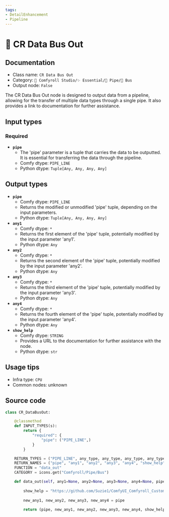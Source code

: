 ```yaml
---
tags:
- DetailEnhancement
- Pipeline
---
```


# 🚌 CR Data Bus Out
## Documentation
- Class name: `CR Data Bus Out`
- Category: `🧩 Comfyroll Studio/✨ Essential/🎷 Pipe/🚌 Bus`
- Output node: `False`

The CR Data Bus Out node is designed to output data from a pipeline, allowing for the transfer of multiple data types through a single pipe. It also provides a link to documentation for further assistance.
## Input types
### Required
- **`pipe`**
    - The 'pipe' parameter is a tuple that carries the data to be outputted. It is essential for transferring the data through the pipeline.
    - Comfy dtype: `PIPE_LINE`
    - Python dtype: `Tuple[Any, Any, Any, Any]`
## Output types
- **`pipe`**
    - Comfy dtype: `PIPE_LINE`
    - Returns the modified or unmodified 'pipe' tuple, depending on the input parameters.
    - Python dtype: `Tuple[Any, Any, Any, Any]`
- **`any1`**
    - Comfy dtype: `*`
    - Returns the first element of the 'pipe' tuple, potentially modified by the input parameter 'any1'.
    - Python dtype: `Any`
- **`any2`**
    - Comfy dtype: `*`
    - Returns the second element of the 'pipe' tuple, potentially modified by the input parameter 'any2'.
    - Python dtype: `Any`
- **`any3`**
    - Comfy dtype: `*`
    - Returns the third element of the 'pipe' tuple, potentially modified by the input parameter 'any3'.
    - Python dtype: `Any`
- **`any4`**
    - Comfy dtype: `*`
    - Returns the fourth element of the 'pipe' tuple, potentially modified by the input parameter 'any4'.
    - Python dtype: `Any`
- **`show_help`**
    - Comfy dtype: `STRING`
    - Provides a URL to the documentation for further assistance with the node.
    - Python dtype: `str`
## Usage tips
- Infra type: `CPU`
- Common nodes: unknown


## Source code
```python
class CR_DataBusOut:

    @classmethod
    def INPUT_TYPES(s):
        return {
            "required": {
                "pipe": ("PIPE_LINE",)
            }
        }

    RETURN_TYPES = ("PIPE_LINE", any_type, any_type, any_type, any_type, "STRING", )
    RETURN_NAMES = ("pipe", "any1", "any2", "any3", "any4", "show_help", )
    FUNCTION = "data_out"
    CATEGORY = icons.get("Comfyroll/Pipe/Bus")

    def data_out(self, any1=None, any2=None, any3=None, any4=None, pipe=None):
        
        show_help = "https://github.com/Suzie1/ComfyUI_Comfyroll_CustomNodes/wiki/Pipe-Nodes#cr-data-bus-out"
            
        new_any1, new_any2, new_any3, new_any4 = pipe
        
        return (pipe, new_any1, new_any2, new_any3, new_any4, show_help, )

```
